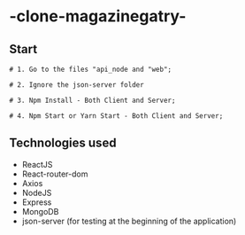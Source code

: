# -clone-magazinegatry-

<h2>Start</h2>

```
# 1. Go to the files "api_node and "web";

# 2. Ignore the json-server folder

# 3. Npm Install - Both Client and Server;

# 4. Npm Start or Yarn Start - Both Client and Server;
```

<h2>Technologies used</h2>

<ul>
  <li>ReactJS</li>
  <li>React-router-dom</li>
  <li>Axios</li>
  <li>NodeJS</li>
  <li>Express</li>
  <li>MongoDB</li>
  <li>json-server (for testing at the beginning of the application)</li>
</ul>
